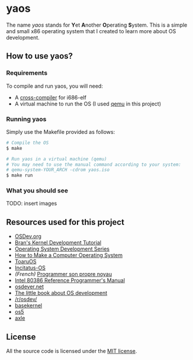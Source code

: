 # yaos

The name *yaos* stands for **Y**et **A**nother **O**perating **S**ystem. This is a simple and small x86 operating system that I created to learn more about OS development.

## How to use yaos?

### Requirements

To compile and run yaos, you will need:

- A [cross-compiler](http://wiki.osdev.org/GCC_Cross-Compiler) for i686-elf
- A virtual machine to run the OS (I used [qemu](http://wiki.qemu.org/Main_Page) in this project)

### Running yaos

Simply use the Makefile provided as follows:

```bash
# Compile the OS
$ make

# Run yaos in a virtual machine (qemu)
# You may need to use the manual command according to your system:
# qemu-system-YOUR_ARCH -cdrom yaos.iso
$ make run
```

### What you should see

TODO: insert images

## Resources used for this project

- [OSDev.org](http://wiki.osdev.org/Main_Page)
- [Bran's Kernel Development Tutorial](http://www.osdever.net/bkerndev/index.php)
- [Operating System Development Series](http://www.brokenthorn.com/Resources/OSDevIndex.html)
- [How to Make a Computer Operating System](https://www.gitbook.com/book/samypesse/how-to-create-an-operating-system/details)
- [ToaruOS](http://toaruos.org/)
- [Incitatus-OS](https://github.com/ersenal/Incitatus-OS)
- *(French)* [Programmer son propre noyau](http://a.michelizza.free.fr/pmwiki.php?n=TutoOS.TutoOS)
- [Intel 80386 Reference Programmer's Manual](https://pdos.csail.mit.edu/6.828/2005/readings/i386/toc.htm)
- [osdever.net](http://www.osdever.net/tutorials/)
- [The little book about OS development](https://littleosbook.github.io/)
- [/r/osdev/](https://www.reddit.com/r/osdev/)
- [basekernel](https://github.com/dthain/basekernel)
- [os5](https://github.com/thomasloven/os5)
- [axle](https://github.com/codyd51/axle)

## License

All the source code is licensed under the [MIT license](https://opensource.org/licenses/mit-license.php).
